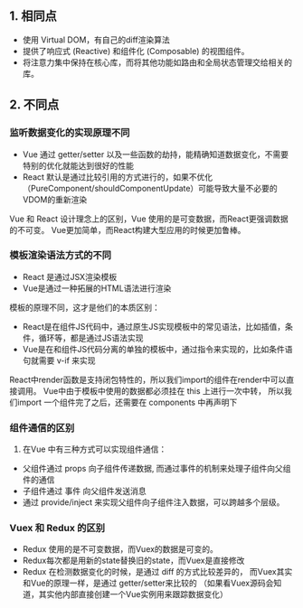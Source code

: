 ## 1. 相同点
* 使用 Virtual DOM，有自己的diff渲染算法
* 提供了响应式 (Reactive) 和组件化 (Composable) 的视图组件。
* 将注意力集中保持在核心库，而将其他功能如路由和全局状态管理交给相关的库。



## 2. 不同点
### 监听数据变化的实现原理不同
* Vue 通过 getter/setter 以及一些函数的劫持，能精确知道数据变化，不需要特别的优化就能达到很好的性能
* React 默认是通过比较引用的方式进行的，如果不优化（PureComponent/shouldComponentUpdate）可能导致大量不必要的VDOM的重新渲染

 Vue 和 React 设计理念上的区别，Vue 使用的是可变数据，而React更强调数据的不可变。
 Vue更加简单，而React构建大型应用的时候更加鲁棒。
 
 
### 模板渲染语法方式的不同
 * React 是通过JSX渲染模板
 * Vue是通过一种拓展的HTML语法进行渲染
 
模板的原理不同，这才是他们的本质区别：
 * React是在组件JS代码中，通过原生JS实现模板中的常见语法，比如插值，条件，循环等，都是通过JS语法实现
 * Vue是在和组件JS代码分离的单独的模板中，通过指令来实现的，比如条件语句就需要 v-if 来实现
 
 React中render函数是支持闭包特性的，所以我们import的组件在render中可以直接调用。
 Vue中由于模板中使用的数据都必须挂在 this 上进行一次中转，
 所以我们import 一个组件完了之后，还需要在 components 中再声明下
  
 
 ### 组件通信的区别
 1. 在Vue 中有三种方式可以实现组件通信：
 * 父组件通过 props 向子组件传递数据, 而通过事件的机制来处理子组件向父组件的通信
 * 子组件通过 事件 向父组件发送消息
 * 通过 provide/inject 来实现父组件向子组件注入数据，可以跨越多个层级。


### Vuex 和 Redux 的区别
* Redux 使用的是不可变数据，而Vuex的数据是可变的。
* Redux每次都是用新的state替换旧的state，而Vuex是直接修改
* Redux 在检测数据变化的时候，是通过 diff 的方式比较差异的，
  而Vuex其实和Vue的原理一样，是通过 getter/setter来比较的
 （如果看Vuex源码会知道，其实他内部直接创建一个Vue实例用来跟踪数据变化）
